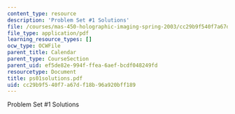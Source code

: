 ```yaml
---
content_type: resource
description: 'Problem Set #1 Solutions'
file: /courses/mas-450-holographic-imaging-spring-2003/cc29b9f540f7a67df18b96a920bff189_ps01solutions.pdf
file_type: application/pdf
learning_resource_types: []
ocw_type: OCWFile
parent_title: Calendar
parent_type: CourseSection
parent_uid: ef5de82e-994f-ffea-6aef-bcdf048249fd
resourcetype: Document
title: ps01solutions.pdf
uid: cc29b9f5-40f7-a67d-f18b-96a920bff189
---
```

Problem Set #1 Solutions

